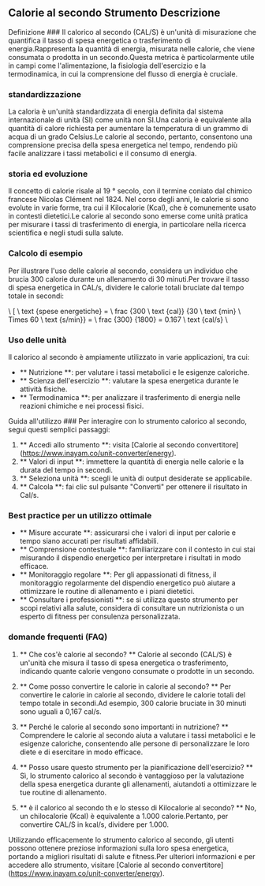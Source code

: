 ## Calorie al secondo Strumento Descrizione

Definizione ###
Il calorico al secondo (CAL/S) è un'unità di misurazione che quantifica il tasso di spesa energetica o trasferimento di energia.Rappresenta la quantità di energia, misurata nelle calorie, che viene consumata o prodotta in un secondo.Questa metrica è particolarmente utile in campi come l'alimentazione, la fisiologia dell'esercizio e la termodinamica, in cui la comprensione del flusso di energia è cruciale.

### standardizzazione
La caloria è un'unità standardizzata di energia definita dal sistema internazionale di unità (SI) come unità non SI.Una caloria è equivalente alla quantità di calore richiesta per aumentare la temperatura di un grammo di acqua di un grado Celsius.Le calorie al secondo, pertanto, consentono una comprensione precisa della spesa energetica nel tempo, rendendo più facile analizzare i tassi metabolici e il consumo di energia.

### storia ed evoluzione
Il concetto di calorie risale al 19 ° secolo, con il termine coniato dal chimico francese Nicolas Clément nel 1824. Nel corso degli anni, le calorie si sono evolute in varie forme, tra cui il Kilocalorie (Kcal), che è comunemente usato in contesti dietetici.Le calorie al secondo sono emerse come unità pratica per misurare i tassi di trasferimento di energia, in particolare nella ricerca scientifica e negli studi sulla salute.

### Calcolo di esempio
Per illustrare l'uso delle calorie al secondo, considera un individuo che brucia 300 calorie durante un allenamento di 30 minuti.Per trovare il tasso di spesa energetica in CAL/s, dividere le calorie totali bruciate dal tempo totale in secondi:

\ [
\ text {spese energetiche} = \ frac {300 \ text {cal}} {30 \ text {min} \ Times 60 \ text {s/min}} = \ frac {300} {1800} = 0.167 \ text {cal/s}
\

### Uso delle unità
Il calorico al secondo è ampiamente utilizzato in varie applicazioni, tra cui:
- ** Nutrizione **: per valutare i tassi metabolici e le esigenze caloriche.
- ** Scienza dell'esercizio **: valutare la spesa energetica durante le attività fisiche.
- ** Termodinamica **: per analizzare il trasferimento di energia nelle reazioni chimiche e nei processi fisici.

Guida all'utilizzo ###
Per interagire con lo strumento calorico al secondo, segui questi semplici passaggi:
1. ** Accedi allo strumento **: visita [Calorie al secondo convertitore] (https://www.inayam.co/unit-converter/energy).
2. ** Valori di input **: immettere la quantità di energia nelle calorie e la durata del tempo in secondi.
3. ** Seleziona unità **: scegli le unità di output desiderate se applicabile.
4. ** Calcola **: fai clic sul pulsante "Converti" per ottenere il risultato in Cal/s.

### Best practice per un utilizzo ottimale
- ** Misure accurate **: assicurarsi che i valori di input per calorie e tempo siano accurati per risultati affidabili.
- ** Comprensione contestuale **: familiarizzare con il contesto in cui stai misurando il dispendio energetico per interpretare i risultati in modo efficace.
- ** Monitoraggio regolare **: Per gli appassionati di fitness, il monitoraggio regolarmente del dispendio energetico può aiutare a ottimizzare le routine di allenamento e i piani dietetici.
- ** Consultare i professionisti **: se si utilizza questo strumento per scopi relativi alla salute, considera di consultare un nutrizionista o un esperto di fitness per consulenza personalizzata.

### domande frequenti (FAQ)

1. ** Che cos'è calorie al secondo? **
Calorie al secondo (CAL/S) è un'unità che misura il tasso di spesa energetica o trasferimento, indicando quante calorie vengono consumate o prodotte in un secondo.

2. ** Come posso convertire le calorie in calorie al secondo? **
Per convertire le calorie in calorie al secondo, dividere le calorie totali del tempo totale in secondi.Ad esempio, 300 calorie bruciate in 30 minuti sono uguali a 0,167 cal/s.

3. ** Perché le calorie al secondo sono importanti in nutrizione? **
Comprendere le calorie al secondo aiuta a valutare i tassi metabolici e le esigenze caloriche, consentendo alle persone di personalizzare le loro diete e di esercitare in modo efficace.

4. ** Posso usare questo strumento per la pianificazione dell'esercizio? **
Sì, lo strumento calorico al secondo è vantaggioso per la valutazione della spesa energetica durante gli allenamenti, aiutandoti a ottimizzare le tue routine di allenamento.

5. ** è il calorico al secondo th e lo stesso di Kilocalorie al secondo? **
No, un chilocalorie (Kcal) è equivalente a 1.000 calorie.Pertanto, per convertire CAL/S in kcal/s, dividere per 1.000.

Utilizzando efficacemente lo strumento calorico al secondo, gli utenti possono ottenere preziose informazioni sulla loro spesa energetica, portando a migliori risultati di salute e fitness.Per ulteriori informazioni e per accedere allo strumento, visitare [Calorie al secondo convertitore] (https://www.inayam.co/unit-converter/energy).